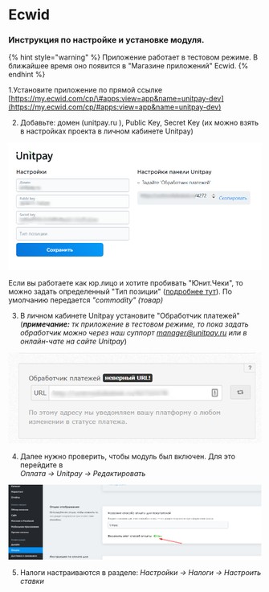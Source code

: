 # Ecwid

### Инструкция по настройке и установке модуля.

{% hint style="warning" %}
Приложение работает в тестовом режиме. В ближайшее время оно появится в "Магазине приложений" Ecwid.
{% endhint %}

1.Установите приложение по прямой ссылке [https://my.ecwid.com/cp/\#apps:view=app&name=unitpay-dev](https://my.ecwid.com/cp/#apps:view=app&name=unitpay-dev)

2. Добавьте: домен \(unitpay.ru \), Public Key, Secret Key \(их можно взять в настройках проекта в личном кабинете Unitpay\)

![](../../.gitbook/assets/ecw1.png)

Если вы работаете как юр.лицо и хотите пробивать "Юнит.Чеки", то можно задать определенный "Тип позиции" \([подробнее тут](https://help.unitpay.ru/online-cash-register/receipt_parameters)\). По умолчанию передается _"commodity" \(товар\)_

3. В личном кабинете Unitpay установите "Обработчик платежей" \(_**примечание:** тк приложение в тестовом режиме, то пока задать обработчик можно через наш суппорт manager@unitpay.ru или в онлайн-чате на сайте Unitpay_\)

![&#x41D;&#x435; &#x43E;&#x431;&#x440;&#x430;&#x449;&#x430;&#x439;&#x442;&#x435; &#x432;&#x43D;&#x438;&#x43C;&#x430;&#x43D;&#x438;&#x44F; &#x43D;&#x430; &#x441;&#x43E;&#x43E;&#x431;&#x449;&#x435;&#x43D;&#x438;&#x435; &quot;&#x41D;&#x435;&#x432;&#x435;&#x440;&#x43D;&#x44B;&#x439; URL!&quot;](../../.gitbook/assets/ecw2.png)

4. Далее нужно проверить, чтобы модуль был включен. Для это перейдите в  
_Оплата -&gt; Unitpay -&gt; Редактировать_

![](../../.gitbook/assets/ecw3.png)

5. Налоги настраиваются в разделе: _Настройки -&gt; Налоги -&gt; Настроить ставки_

